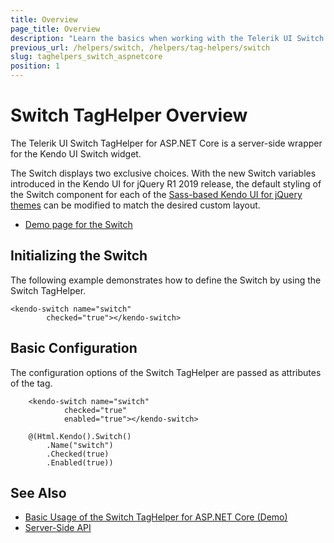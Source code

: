 ```yaml
---
title: Overview
page_title: Overview
description: "Learn the basics when working with the Telerik UI Switch TagHelper for ASP.NET Core (MVC 6 or ASP.NET Core MVC)."
previous_url: /helpers/switch, /helpers/tag-helpers/switch
slug: taghelpers_switch_aspnetcore
position: 1
---
```


# Switch TagHelper Overview

The Telerik UI Switch TagHelper for ASP.NET Core is a server-side wrapper for the Kendo UI Switch widget.

The Switch displays two exclusive choices. With the new Switch variables introduced in the Kendo UI for jQuery R1 2019 release, the default styling of the Switch component for each of the [Sass-based Kendo UI for jQuery themes](https://docs.telerik.com/kendo-ui/styles-and-layout/sass-themes) can be modified to match the desired custom layout.

* [Demo page for the Switch](https://demos.telerik.com/aspnet-core/switch/tag-helper)

## Initializing the Switch

The following example demonstrates how to define the Switch by using the Switch TagHelper.

    <kendo-switch name="switch"
            checked="true"></kendo-switch>

## Basic Configuration

The configuration options of the Switch TagHelper are passed as attributes of the tag.

```tab-tagHelper
    <kendo-switch name="switch"
            checked="true"
            enabled="true"></kendo-switch>
```
```tab-cshtml
    @(Html.Kendo().Switch()
        .Name("switch")
        .Checked(true)
        .Enabled(true))
```

## See Also

* [Basic Usage of the Switch TagHelper for ASP.NET Core (Demo)](https://demos.telerik.com/aspnet-core/switch/tag-helper)
* [Server-Side API](/api/switch)
